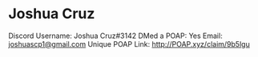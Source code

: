 # Joshua Cruz

Discord Username: Joshua Cruz#3142
DMed a POAP: Yes
Email: joshuascp1@gmail.com
Unique POAP Link: http://POAP.xyz/claim/9b5lgu